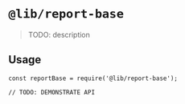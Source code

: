 # `@lib/report-base`

> TODO: description

## Usage

```
const reportBase = require('@lib/report-base');

// TODO: DEMONSTRATE API
```
